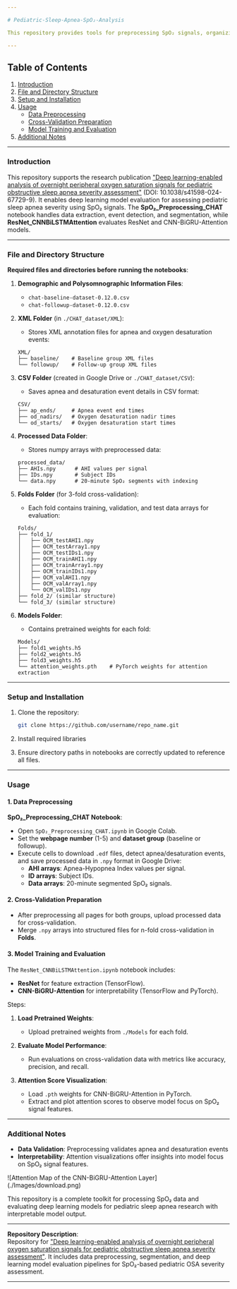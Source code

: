 ```yaml
---

# Pediatric-Sleep-Apnea-SpO₂-Analysis

This repository provides tools for preprocessing SpO₂ signals, organizing data for cross-validation, and evaluating deep learning models for assessing pediatric sleep apnea severity. The **SpO₂_Preprocessing_CHAT** notebook automates data downloads and structuring, while **ResNet_CNNBiLSTMAttention.ipynb** facilitates model training and evaluation. Below are setup instructions, usage details, and file structure guidelines.

---
```


## Table of Contents

1. [Introduction](#introduction)
2. [File and Directory Structure](#file-and-directory-structure)
3. [Setup and Installation](#setup-and-installation)
4. [Usage](#usage)
   - [Data Preprocessing](#data-preprocessing)
   - [Cross-Validation Preparation](#cross-validation-preparation)
   - [Model Training and Evaluation](#model-training-and-evaluation)
5. [Additional Notes](#additional-notes)

---

### Introduction

This repository supports the research publication ["Deep learning-enabled analysis of overnight peripheral oxygen saturation signals for pediatric obstructive sleep apnea severity assessment"](https://doi.org/10.1038/s41598-024-67729-9) (DOI: 10.1038/s41598-024-67729-9). It enables deep learning model evaluation for assessing pediatric sleep apnea severity using SpO₂ signals. The **SpO₂_Preprocessing_CHAT** notebook handles data extraction, event detection, and segmentation, while **ResNet_CNNBiLSTMAttention** evaluates ResNet and CNN-BiGRU-Attention models.

---

### File and Directory Structure

**Required files and directories before running the notebooks**:

1. **Demographic and Polysomnographic Information Files**:
   - `chat-baseline-dataset-0.12.0.csv`
   - `chat-followup-dataset-0.12.0.csv`

2. **XML Folder** (in `./CHAT_dataset/XML`):
   - Stores XML annotation files for apnea and oxygen desaturation events:
   ```plaintext
   XML/
   ├── baseline/    # Baseline group XML files
   └── followup/    # Follow-up group XML files
   ```

3. **CSV Folder** (created in Google Drive or `./CHAT_dataset/CSV`):
   - Saves apnea and desaturation event details in CSV format:
   ```plaintext
   CSV/
   ├── ap_ends/     # Apnea event end times
   ├── od_nadirs/   # Oxygen desaturation nadir times
   └── od_starts/   # Oxygen desaturation start times
   ```

4. **Processed Data Folder**:
   - Stores numpy arrays with preprocessed data:
   ```plaintext
   processed_data/
   ├── AHIs.npy      # AHI values per signal
   ├── IDs.npy       # Subject IDs
   └── data.npy      # 20-minute SpO₂ segments with indexing
   ```

5. **Folds Folder** (for 3-fold cross-validation):
   - Each fold contains training, validation, and test data arrays for evaluation:
   ```plaintext
   Folds/
   ├── fold_1/
   │   ├── OCM_testAHI1.npy 
   │   ├── OCM_testArray1.npy 
   │   ├── OCM_testIDs1.npy 
   │   ├── OCM_trainAHI1.npy 
   │   ├── OCM_trainArray1.npy 
   │   ├── OCM_trainIDs1.npy 
   │   ├── OCM_valAHI1.npy 
   │   ├── OCM_valArray1.npy 
   │   └── OCM_valIDs1.npy
   ├── fold_2/ (similar structure)
   └── fold_3/ (similar structure)
   ```

6. **Models Folder**:
   - Contains pretrained weights for each fold:
   ```plaintext
   Models/
   ├── fold1_weights.h5
   ├── fold2_weights.h5
   ├── fold3_weights.h5
   └── attention_weights.pth    # PyTorch weights for attention extraction
   ```

---

### Setup and Installation

1. Clone the repository:
   ```bash
   git clone https://github.com/username/repo_name.git
   ```
2. Install required libraries
   
3. Ensure directory paths in notebooks are correctly updated to reference all files.

---

### Usage

#### 1. Data Preprocessing

**SpO₂_Preprocessing_CHAT Notebook**:

- Open `SpO₂_Preprocessing_CHAT.ipynb` in Google Colab.
- Set the **webpage number** (1-5) and **dataset group** (baseline or followup).
- Execute cells to download `.edf` files, detect apnea/desaturation events, and save processed data in `.npy` format in Google Drive:
  - **AHI arrays**: Apnea-Hypopnea Index values per signal.
  - **ID arrays**: Subject IDs.
  - **Data arrays**: 20-minute segmented SpO₂ signals.

#### 2. Cross-Validation Preparation

- After preprocessing all pages for both groups, upload processed data for cross-validation.
- Merge `.npy` arrays into structured files for n-fold cross-validation in **Folds**.

#### 3. Model Training and Evaluation

The `ResNet_CNNBiLSTMAttention.ipynb` notebook includes:

- **ResNet** for feature extraction (TensorFlow).
- **CNN-BiGRU-Attention** for interpretability (TensorFlow and PyTorch).

Steps:

1. **Load Pretrained Weights**:
   - Upload pretrained weights from `./Models` for each fold.
   
2. **Evaluate Model Performance**:
   - Run evaluations on cross-validation data with metrics like accuracy, precision, and recall.
   
3. **Attention Score Visualization**:
   - Load `.pth` weights for CNN-BiGRU-Attention in PyTorch.
   - Extract and plot attention scores to observe model focus on SpO₂ signal features.

---

### Additional Notes

- **Data Validation**: Preprocessing validates apnea and desaturation events
- **Interpretability**: Attention visualizations offer insights into model focus on SpO₂ signal features.
  
![Attention Map of the CNN-BiGRU-Attention Layer]
(./Images/download.png)

This repository is a complete toolkit for processing SpO₂ data and evaluating deep learning models for pediatric sleep apnea research with interpretable model output.

---

**Repository Description**:  
Repository for ["Deep learning-enabled analysis of overnight peripheral oxygen saturation signals for pediatric obstructive sleep apnea severity assessment"](https://doi.org/10.1038/s41598-024-67729-9). It includes data preprocessing, segmentation, and deep learning model evaluation pipelines for SpO₂-based pediatric OSA severity assessment.

---

